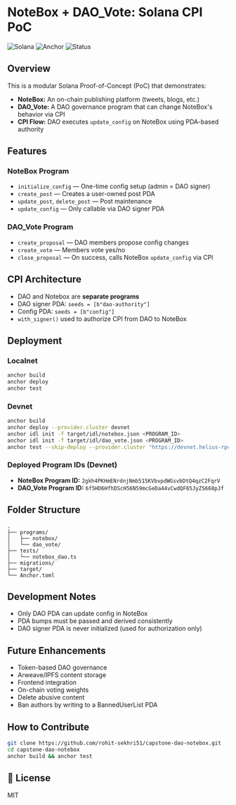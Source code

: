 # NoteBox + DAO_Vote: Solana CPI PoC

![Solana](https://img.shields.io/badge/Solana-Blockchain-4CA1A3?logo=solana) ![Anchor](https://img.shields.io/badge/Anchor-Framework-blueviolet) ![Status](https://img.shields.io/badge/PoC-Complete-brightgreen)

## Overview

This is a modular Solana Proof-of-Concept (PoC) that demonstrates:
- **NoteBox:** An on-chain publishing platform (tweets, blogs, etc.)
- **DAO_Vote:** A DAO governance program that can change NoteBox's behavior via CPI
- **CPI Flow:** DAO executes `update_config` on NoteBox using PDA-based authority

## Features

### NoteBox Program
- `initialize_config` — One-time config setup (admin = DAO signer)
- `create_post` — Creates a user-owned post PDA
- `update_post`, `delete_post` — Post maintenance
- `update_config` — Only callable via DAO signer PDA

### DAO_Vote Program
- `create_proposal` — DAO members propose config changes
- `create_vote` — Members vote yes/no
- `close_proposal` — On success, calls NoteBox `update_config` via CPI

## CPI Architecture

- DAO and Notebox are **separate programs**
- DAO signer PDA: `seeds = [b"dao-authority"]`
- Config PDA: `seeds = [b"config"]`
- `with_signer()` used to authorize CPI from DAO to NoteBox

## Deployment

### Localnet
```bash
anchor build
anchor deploy
anchor test
```

### Devnet
```bash
anchor build
anchor deploy --provider.cluster devnet
anchor idl init -f target/idl/notebox.json <PROGRAM_ID>
anchor idl init -f target/idl/dao_vote.json <PROGRAM_ID>
anchor test --skip-deploy --provider.cluster "https://devnet.helius-rpc.com/?api-key=<your_helius_api_key>"
```

### Deployed Program IDs (Devnet)

- **NoteBox Program ID:** `2gkh4PKHmENrdnjNmb515KVbvpdWGsvbDtQ4qzC2FqrV`
- **DAO_Vote Program ID:** `6f5HD6HfhDScH56N59mcGeDa44vCwdQF65JyZS668pJf`

## Folder Structure
```
.
├── programs/
│   ├── notebox/
│   └── dao_vote/
├── tests/
│   └── notebox_dao.ts
├── migrations/
├── target/
└── Anchor.toml
```

## Development Notes
- Only DAO PDA can update config in NoteBox
- PDA bumps must be passed and derived consistently
- DAO signer PDA is never initialized (used for authorization only)

## Future Enhancements
- Token-based DAO governance
- Arweave/IPFS content storage
- Frontend integration
- On-chain voting weights
- Delete abusive content
- Ban authors by writing to a BannedUserList PDA


## How to Contribute
```bash
git clone https://github.com/rohit-sekhri51/capstone-dao-notebox.git
cd capstone-dao-notebox
anchor build && anchor test
```

## 📄 License
MIT